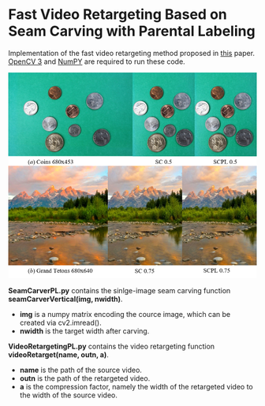 # Fast Video Retargeting Based on Seam Carving with Parental Labeling
Implementation of the fast video retargeting method proposed in [this](https://arxiv.org/abs/1903.03180) paper. [OpenCV 3](https://opencv.org/) and [NumPY](https://www.numpy.org/) are required to run these code.

![Results](https://raw.githubusercontent.com/zchuning/FastVideoRetargeting/master/Results.png)

**SeamCarverPL.py** contains the sinlge-image seam carving function **seamCarverVertical(img, nwidth)**. 

  * **img** is a numpy matrix encoding the cource image, which can be created via cv2.imread(). 
  * **nwidth** is the target width after carving.

**VideoRetargetingPL.py** contains the video retargeting function **videoRetarget(name, outn, a)**.  

  * **name** is the path of the source video.
  * **outn** is the path of the retargeted video.
  * **a** is the compression factor, namely the width of the retargeted video to the width of the source video.
